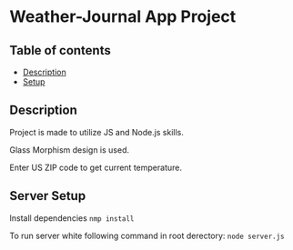 # Weather-Journal App Project

## Table of contents
* [Description](#description)
* [Setup](#server-setup)

## Description
Project is made to utilize JS and Node.js skills.

Glass Morphism design is used.

Enter US ZIP code to get current temperature.

## Server Setup 
Install dependencies
`nmp install`

To run server white following command in root derectory:
`node server.js`

